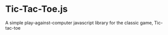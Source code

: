 # Tic-Tac-Toe.js
A simple play-against-computer javascript library for the classic game, Tic-tac-toe